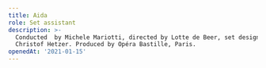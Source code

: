 ```yaml
---
title: Aida
role: Set assistant
description: >-
  Conducted  by Michele Mariotti, directed by Lotte de Beer, set design by
  Christof Hetzer. Produced by Opéra Bastille, Paris.
openedAt: '2021-01-15'
---
```


